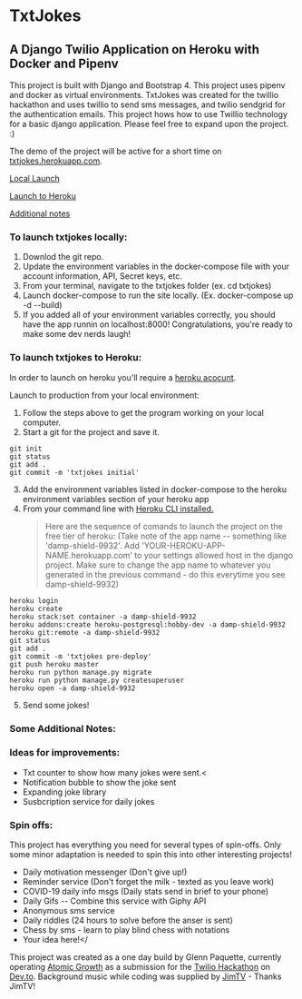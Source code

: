 # TxtJokes
## A Django Twilio Application on Heroku with Docker and Pipenv

This project is built with Django and Bootstrap 4. This project uses pipenv and docker as virtual environments. TxtJokes was created for the twillio hackathon and uses twillio to send sms messages, and twilio sendgrid for the authentication emails. This project hows how to use Twillio technology for a basic django application. Please feel free to expand upon the project. :)

The demo of the project will be active for a short time on <a href="txtjokes.herokuapp.com">txtjokes.herokuapp.com</a>.


<a href="#local">Local Launch</a>

<a href="#heroku">Launch to Heroku</a>

<a href="#other">Additional notes</a>



<h3 id="local">To launch txtjokes locally:</h3>

1. Downlod the git repo.</li>
2. Update the environment variables in the docker-compose file with your account information, API, Secret keys, etc.
3. From your terminal, navigate to the txtjokes folder (ex. cd txtjokes)
4. Launch docker-compose to run the site locally. (Ex. docker-compose up -d --build)
5. If you added all of your environment variables correctly, you should have the app runnin on localhost:8000! Congratulations, you're ready to make some dev nerds laugh!


<h3 id="heroku">To launch txtjokes to Heroku:</h3>
In order to launch on heroku you'll require a <a href="https://signup.heroku.com/">heroku acocunt</a>.

Launch to production from your local environment:

1. Follow the steps above to get the program working on your local computer.</li>
2. Start a git for the project and save it.


```
git init
git status
git add .
git commit -m 'txtjokes initial'
```

3. Add the environment variables listed in docker-compose to the heroku environment variables section of your heroku app</li>
4. From your command line with <a href="https://devcenter.heroku.com/articles/heroku-cli">Heroku CLI installed.</a></li>
    >Here are the sequence of comands to launch the project on the free tier of heroku:
    >(Take note of the app name -- something like 'damp-shield-9932'. Add 'YOUR-HEROKU-APP-NAME.herokuapp.com' to your settings allowed host in the django project. Make sure to change the app name to whatever you generated in the previous command - do this everytime you see damp-shield-9932)

```
heroku login
heroku create 
heroku stack:set container -a damp-shield-9932
heroku addons:create heroku-postgresql:hobby-dev -a damp-shield-9932
heroku git:remote -a damp-shield-9932
git status
git add .
git commit -m 'txtjokes pre-deploy'
git push heroku master
heroku run python manage.py migrate
heroku run python manage.py createsuperuser
heroku open -a damp-shield-9932
```
5. Send some jokes!


<h3 id="other">Some Additional Notes:</h3>

### Ideas for improvements:

* Txt counter to show how many jokes were sent.<
* Notification bubble to show the joke sent
* Expanding joke library
* Susbcription service for daily jokes


### Spin offs:
This project has everything you need for several types of spin-offs. Only some minor adaptation is needed to spin this into other interesting projects!

* Daily motivation messenger (Don't give up!)
* Reminder service (Don't forget the milk - texted as you leave work)
* COVID-19 daily info msgs (Daily stats send in brief to your phone)
* Daily Gifs -- Combine this service with Giphy API
* Anonymous sms service
* Daily riddles (24 hours to solve before the anser is sent)
* Chess by sms - learn to play blind chess with notations
* Your idea here!</

This project was created as a one day build by Glenn Paquette, currently operating <a href="https://atomicgrowth.co">Atomic Growth</a> as a submission for the <a href="https://dev.to/t/twiliohackathon">Twilio Hackathon</a> on <a href="https://Dev.to">Dev.to</a>. Background music while coding was supplied by <a href="https://www.youtube.com/channel/UCT5RMcRGa32Th0AZ0Dxxviw">JimTV</a> - Thanks JimTV!
